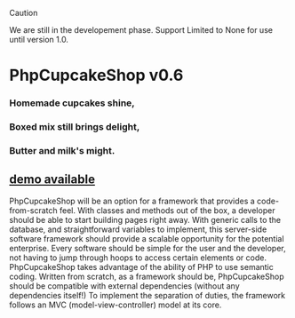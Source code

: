 > [!CAUTION]
> We are still in the developement phase.
> Support Limited to None for use until version 1.0.

# PhpCupcakeShop v0.6

### Homemade cupcakes shine,

### Boxed mix still brings delight,

### Butter and milk's might.

## [demo available](https://demo.phpcupcake.shop)

PhpCupcakeShop will be an option for a framework that provides a code-from-scratch feel.  With classes and methods out of the box, a developer should be able to start building pages right away.  With generic calls to the database, and straightforward variables to implement, this server-side software framework should provide a scalable opportunity for the potential enterprise.  Every software should be simple for the user and the developer, not having to jump through hoops to access certain elements or code.  PhpCupcakeShop takes advantage of the ability of PHP to use semantic coding.  Written from scratch, as a framework should be, PhpCupcakeShop should be compatible with external dependencies (without any dependencies itself!) To implement the separation of duties, the framework follows an MVC (model-view-controller) model at its core.
  
